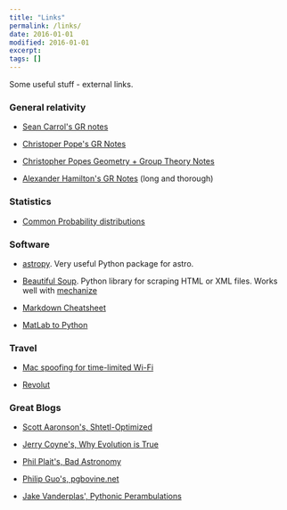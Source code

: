 ```yaml
---
title: "Links"
permalink: /links/
date: 2016-01-01
modified: 2016-01-01
excerpt:
tags: []
---
```


Some useful stuff - external links.

### General relativity

* [Sean Carrol's GR notes](https://arxiv.org/abs/gr-qc/9712019)

* [Christoper Pope's GR Notes](http://tomkimpson.com/pdfs/Pope_gravphysics.pdf)

* [Christopher Popes Geometry + Group Theory Notes](http://tomkimpson.com/pdfs/pope_grouptheory.pdf)

* [Alexander Hamilton's GR Notes](http://tomkimpson.com/pdfs/Hamilton_GR.pdf)
(long and thorough)

### Statistics

* [Common Probability distributions](http://blog.cloudera.com/blog/2015/12/common-probability-distributions)

### Software

* [astropy](http://www.astropy.org). Very useful Python package for astro.

* [Beautiful Soup](https://www.crummy.com/software/BeautifulSoup/). Python library for scraping HTML or XML files. Works well with [mechanize](http://wwwsearch.sourceforge.net/mechanize/)

* [Markdown Cheatsheet](https://github.com/adam-p/markdown-here/wiki/Markdown-Cheatsheet)

* [MatLab to Python](http://mathesaurus.sourceforge.net/matlab-python-xref.pdf)


### Travel

* [Mac spoofing for time-limited Wi-Fi](https://github.com/halo/LinkLiar)

* [Revolut](https://revolut.com/)


### Great Blogs

* [Scott Aaronson's, Shtetl-Optimized](http://www.scottaaronson.com/blog/?m=201606)

* [Jerry Coyne's, Why Evolution is True](https://whyevolutionistrue.wordpress.com)

* [Phil Plait's, Bad Astronomy](http://www.slate.com/authors.phil_plait.html)

* [Philip Guo's, pgbovine.net](http://www.pgbovine.net/index.html)

* [Jake Vanderplas', Pythonic Perambulations](https://jakevdp.github.io)
